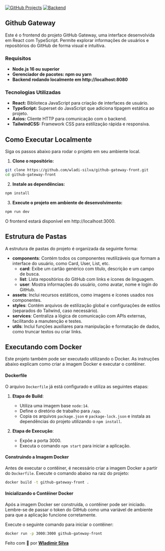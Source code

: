 [![GitHub Projects](https://img.shields.io/badge/Projeto-GitHub%20Projects-FF5733)](https://github.com/users/wladi-silva/projects/1) [![Backend](https://img.shields.io/badge/Backend-GitHub%20Gateway%20Back-FFB400)](https://github.com/wladi-silva/github-gateway-back)

## Github Gateway

Este é o frontend do projeto GitHub Gateway, uma interface desenvolvida em React com TypeScript. 
Permite explorar informações de usuários e repositórios do GitHub de forma visual e intuitiva.

### Requisitos

* **Node.js 16 ou superior**
* **Gerenciador de pacotes: npm ou yarn**
* **Backend rodando localmente em http://localhost:8080**

### Tecnologias Utilizadas

* **React:** Biblioteca JavaScript para criação de interfaces de usuário.
* **TypeScript:** Superset do JavaScript que adiciona tipagem estática ao projeto.
* **Axios:** Cliente HTTP para comunicação com o backend.
* **TailwindCSS:** Framework CSS para estilização rápida e responsiva.

## Como Executar Localmente

Siga os passos abaixo para rodar o projeto em seu ambiente local.

1. **Clone o repositório:**

```bash
git clone https://github.com/wladi-silva/github-gateway-front.git
cd github-gateway-front
```

2. **Instale as dependências:**

```bash
npm install
```

3. **Execute o projeto em ambiente de desenvolvimento:**

```bash
npm run dev
```

O frontend estará disponível em http://localhost:3000.

## Estrutura de Pastas

A estrutura de pastas do projeto é organizada da seguinte forma:

* **components**: Contém todos os componentes reutilizáveis que formam a interface do usuário, como Card, User, List, etc.
    * **card**: Exibe um cartão genérico com título, descrição e um campo de busca.
    * **list**: Lista repositórios do GitHub com links e ícones de linguagem.
    * **user**: Mostra informações do usuário, como avatar, nome e login do GitHub.
* **assets**: Inclui recursos estáticos, como imagens e ícones usados nos componentes.
* **styles**: Contém arquivos de estilização global e configurações de estilos (separados do Tailwind, caso necessário).
* **services**: Centraliza a lógica de comunicação com APIs externas, facilitando a manutenção e testes.
* **utils**: Inclui funções auxiliares para manipulação e formatação de dados, como truncar textos ou criar links.

## Executando com Docker

Este projeto também pode ser executado utilizando o Docker. As instruções abaixo explicam como criar a imagem Docker e executar o contêiner.

#### Dockerfile

O arquivo `Dockerfile` já está configurado e utiliza as seguintes etapas:

1. **Etapa de Build**:
   - Utiliza uma imagem base `node:14`.
   - Define o diretório de trabalho para `/app`.
   - Copia os arquivos `package.json` e `package-lock.json` e instala as dependências do projeto utilizando o `npm install`.

2. **Etapa de Execução**:
   - Expõe a porta 3000.
   - Executa o comando `npm start` para iniciar a aplicação.

#### Construindo a Imagem Docker

Antes de executar o contêiner, é necessário criar a imagem Docker a partir do `Dockerfile`. Execute o comando abaixo na raiz do projeto:

```bash
docker build -t github-gateway-front .
```

#### Inicializando o Contêiner Docker

Após a imagem Docker ser construída, o contêiner pode ser iniciado. Lembre-se de passar o token do GitHub como uma variável de ambiente para que a aplicação funcione corretamente.

Execute o seguinte comando para iniciar o contêiner:

```bash
docker run -p 3000:3000 github-gateway-front
```

Feito com 💚 por [**Wladimir Silva**](https://github.com/wladi-silva)

